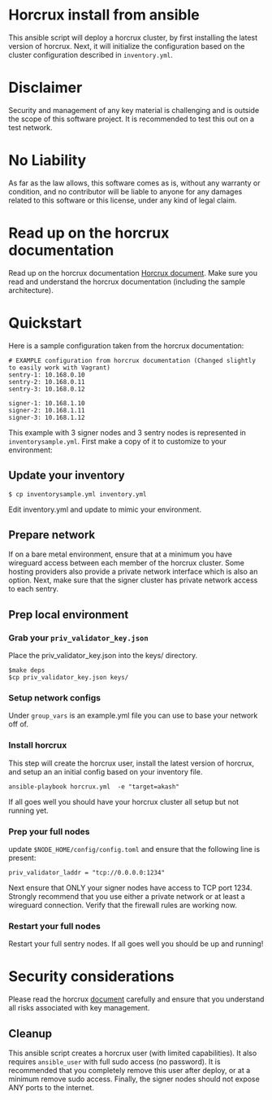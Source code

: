 # Horcrux install from ansible


This ansible script will deploy a horcrux cluster, by first installing the latest version of horcrux. Next, it will initialize the configuration based on the cluster configuration described in `inventory.yml`. 

# Disclaimer

Security and management of any key material is challenging and is outside the scope of this software project.  It is recommended to test this out on a test network.

# No Liability
As far as the law allows, this software comes as is, without any warranty or condition, and no contributor will be liable to anyone for any damages related to this software or this license, under any kind of legal claim.

# Read up on the horcrux documentation
Read up on the horcrux documentation [Horcrux document](https://github.com/strangelove-ventures/horcrux/blob/main/docs/migrating.md). Make sure you read and understand the horcrux documentation (including the sample architecture). 

# Quickstart
Here is a sample configuration taken from the horcrux documentation:

```
# EXAMPLE configuration from horcrux documentation (Changed slightly to easily work with Vagrant)
sentry-1: 10.168.0.10
sentry-2: 10.168.0.11
sentry-3: 10.168.0.12

signer-1: 10.168.1.10
signer-2: 10.168.1.11
signer-3: 10.168.1.12
```
This example with 3 signer nodes and 3 sentry nodes is represented in `inventorysample.yml`. First make a copy of it to customize to your environment:

## Update your inventory

```
$ cp inventorysample.yml inventory.yml
```

Edit inventory.yml and update to mimic your environment. 

## Prepare network 
If on a bare metal environment, ensure that at a minimum you have wireguard access between each member of the horcrux cluster. Some hosting providers also provide a private network interface which is also an option.  Next, make sure that the signer cluster has private network access to each sentry.

## Prep local environment 

### Grab your `priv_validator_key.json` 
Place the priv_validator_key.json into the keys/ directory. 

```
$make deps
$cp priv_validator_key.json keys/
```

### Setup network configs
Under `group_vars` is an example.yml file you can use to base your network off of. 

### Install horcrux 
This step will create the horcrux user, install the latest version of horcrux, and setup an an initial config based on your inventory file.

```
ansible-playbook horcrux.yml  -e "target=akash"
```

If all goes well you should have your horcrux cluster all setup but not running yet. 

### Prep your full nodes
update `$NODE_HOME/config/config.toml` and ensure that the following line is present:

```
priv_validator_laddr = "tcp://0.0.0.0:1234"
```

Next ensure that ONLY your signer nodes have access to TCP port 1234. Strongly recommend that you use either a private network or at least a wireguard connection. Verify that the firewall rules are working now.

### Restart your full nodes
Restart your full sentry nodes. If all goes well you should be up and running!

# Security considerations
Please read the horcrux [document](https://github.com/strangelove-ventures/horcrux/blob/main/docs/migrating.md) carefully and ensure that you understand all risks associated with key management.

## Cleanup
This ansible script creates a horcrux user (with limited capabilities).  It also requires `ansible_user` with full sudo access (no password). It is recommended that you completely remove this user after deploy, or at a minimum remove sudo access. Finally, the signer nodes should not expose ANY ports to the internet.
